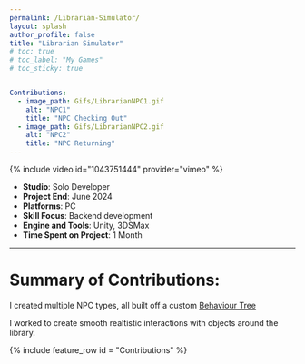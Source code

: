 ```yaml
---
permalink: /Librarian-Simulator/
layout: splash
author_profile: false
title: "Librarian Simulator"
# toc: true
# toc_label: "My Games"
# toc_sticky: true


Contributions:
  - image_path: Gifs/LibrarianNPC1.gif
    alt: "NPC1"
    title: "NPC Checking Out"
  - image_path: Gifs/LibrarianNPC2.gif
    alt: "NPC2"
    title: "NPC Returning"
---
```

{% include video id="1043751444" provider="vimeo" %}

- **Studio**: Solo Developer 
- **Project End**: June 2024 
- **Platforms**: PC
- **Skill Focus**: Backend development
- **Engine and Tools**: Unity, 3DSMax
- **Time Spent on Project**: 1 Month

---

# Summary of Contributions:

I created multiple NPC types, all built off a custom <a href="https://en.wikipedia.org/wiki/Behavior_tree_(artificial_intelligence,_robotics_and_control)" target="_blank">Behaviour Tree</a>

I worked to create smooth realtistic interactions with objects around the library.


{% include feature_row id = "Contributions" %}

